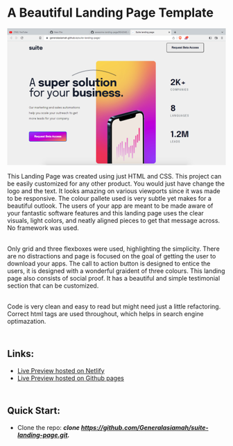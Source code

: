 # A Beautiful Landing Page Template

![# suite-landing-page](https://github.com/Generalasiamah/suite-landing-page/blob/master/assets/Screenshot.png?raw=true)

This Landing Page was created using just HTML and CSS. This project can be easily customized for any other product. 
You would just have change the logo and the text. It looks amazing on various viewports since it was made to be responsive. The colour pallete used is very
subtle yet makes for a beautiful outlook. The users of your app are meant to be made aware of your fantastic software features and this landing page uses the clear visuals, light colors, and neatly aligned pieces to get that message across. No framework was used.<br>

<br> Only grid and three flexboxes were used, highlighting the simplicity. There are no distractions and page is focused on the goal of getting the user to download
 your apps. The call to action button is designed to entice the users, it is designed with a wonderful graident of three colours. This landing page also consists of social proof. It has a beautiful and simple testimonial section that can be
 customized.<br>

<br> Code is very clean and easy to read but might need just a little refactoring. Correct html tags are used throughout, which helps in search engine optimazation. <br>

<br> Links: <br>
---
- [Live Preview hosted on Netlify](https://stellar-donut-3900b3.netlify.app) <br>
- [Live Preview hosted on Github pages](https://generalasiamah.github.io/suite-landing-page/)

<br> Quick Start: <br>
---
- Clone the repo: ***clone https://github.com/Generalasiamah/suite-landing-page.git.***
